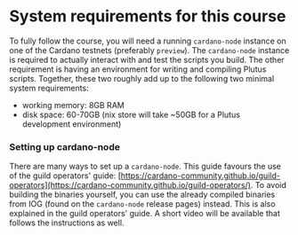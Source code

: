 # System requirements for this course

To fully follow the course, you will need a running `cardano-node` instance on one of the Cardano testnets (preferably `preview`). The `cardano-node` instance is required to actually interact with and test the scripts you build. The other requirement is having an environment for writing and compiling Plutus scripts. Together, these two roughly add up to the following two minimal system requirements:

* working memory: 8GB RAM
* disk space: 60-70GB (nix store will take \~50GB for a Plutus development environment)

### Setting up cardano-node

There are many ways to set up a `cardano-node`. This guide favours the use of the guild operators' guide: [https://cardano-community.github.io/guild-operators](https://cardano-community.github.io/guild-operators/). To avoid building the binaries yourself, you can use the already compiled binaries from IOG (found on the `cardano-node` release pages) instead. This is also explained in the guild operators' guide. A short video will be available that follows the instructions as well.
